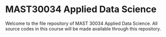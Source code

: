 # MAST30034 Applied Data Science

Welcome to the file repository of MAST 30034 Applied Data Science. All source codes in this course will be made available through this repository.

